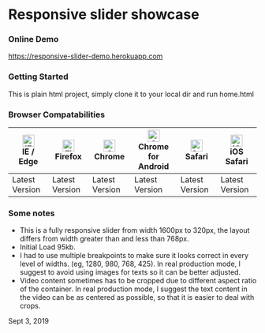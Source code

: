 # Responsive slider showcase


### Online Demo
https://responsive-slider-demo.herokuapp.com

### Getting Started
This is plain html project, simply clone it to your local dir and run home.html

### Browser Compatabilities
| [<img src="https://raw.githubusercontent.com/alrra/browser-logos/master/src/edge/edge_48x48.png" alt="IE / Edge" width="24px" height="24px" />](http://godban.github.io/browsers-support-badges/)</br>IE / Edge | [<img src="https://raw.githubusercontent.com/alrra/browser-logos/master/src/firefox/firefox_48x48.png" alt="Firefox" width="24px" height="24px" />](http://godban.github.io/browsers-support-badges/)</br>Firefox | [<img src="https://raw.githubusercontent.com/alrra/browser-logos/master/src/chrome/chrome_48x48.png" alt="Chrome" width="24px" height="24px" />](http://godban.github.io/browsers-support-badges/)</br>Chrome |  [<img src="https://raw.githubusercontent.com/alrra/browser-logos/master/src/chrome/chrome_48x48.png" alt="Chrome" width="24px" height="24px" />](http://godban.github.io/browsers-support-badges/)</br>Chrome for Android | [<img src="https://raw.githubusercontent.com/alrra/browser-logos/master/src/safari/safari_48x48.png" alt="Safari" width="24px" height="24px" />](http://godban.github.io/browsers-support-badges/)</br>Safari | [<img src="https://raw.githubusercontent.com/alrra/browser-logos/master/src/safari-ios/safari-ios_48x48.png" alt="iOS Safari" width="24px" height="24px" />](http://godban.github.io/browsers-support-badges/)</br>iOS Safari |
| --------- | --------- | --------- | --------- | --------- | --------- |
| Latest Version | Latest Version | Latest Version | Latest Version | Latest Version | Latest Version | 

### Some notes
- This is a fully responsive slider from width 1600px to 320px, the layout differs from width greater than and less than 768px.
- Initial Load 95kb.
- I had to use multiple breakpoints to make sure it looks correct in every level of widths. (eg, 1280, 980, 768, 425). In real production mode, I suggest to avoid using images for texts so it can be better adjusted.
- Video content sometimes has to be cropped due to different aspect ratio of the container. In real production mode, I suggest the text content in the video can be as centered as possible, so that it is easier to deal with crops.


Sept 3, 2019
